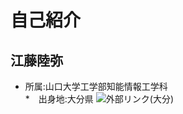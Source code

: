# 自己紹介<br>
## 江藤陸弥<br>
* 所属:山口大学工学部知能情報工学科<br>
*　出身地:大分県
![外部リンク(大分)](https://www.pref.oita.jp/uploaded/image/2008450.jpg)
